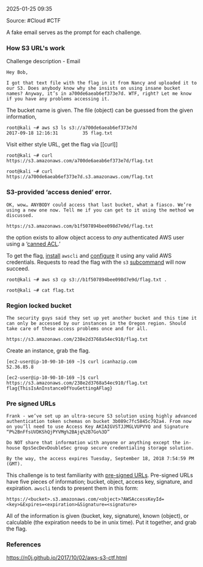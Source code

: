 
2025-01-25 09:35

Source: #Cloud #CTF 

A fake email serves as the prompt for each challenge.

### How S3 URL's work

Challenge description - Email 
```
Hey Bob,

I got that text file with the flag in it from Nancy and uploaded it to our S3. Does anybody know why she insists on using insane bucket names? Anyway, it’s in a700de6aeab6ef373e7d. WTF, right? Let me know if you have any problems accessing it.
```

The bucket name is given. The file (object) can be guessed from the given information,
```
root@kali ~# aws s3 ls s3://a700de6aeab6ef373e7d
2017-09-18 12:16:31         35 flag.txt
```

Visit either style URL, get the flag via [[curl]]
```
root@kali ~# curl https://s3.amazonaws.com/a700de6aeab6ef373e7d/flag.txt

root@kali ~# curl https://a700de6aeab6ef373e7d.s3.amazonaws.com/flag.txt
```

### S3-provided ‘access denied’ error.

```
OK, wow… ANYBODY could access that last bucket, what a fiasco. We’re using a new one now. Tell me if you can get to it using the method we discussed.

https://s3.amazonaws.com/b1f507894bee098d7e9d/flag.txt
```

the option exists to allow object access to _any_ authenticated AWS user using a ‘[canned ACL](http://docs.aws.amazon.com/AmazonS3/latest/dev/acl-overview.html#canned-acl).’

To get the flag, [install](http://docs.aws.amazon.com/cli/latest/userguide/installing.html) `awscli` and [configure](http://docs.aws.amazon.com/cli/latest/userguide/cli-config-files.html) it using any valid AWS credentials. Requests to read the flag with the `s3` [subcommand](http://docs.aws.amazon.com/cli/latest/reference/s3/index.html) will now succeed.

```
root@kali ~# aws s3 cp s3://b1f507894bee098d7e9d/flag.txt . 

root@kali ~# cat flag.txt 
```

### Region locked bucket

```
The security guys said they set up yet another bucket and this time it can only be accessed by our instances in the Oregon region. Should take care of these access problems once and for all.

https://s3.amazonaws.com/238e2d3768a54ec910/flag.txt
```

Create an instance, grab the flag.

```
[ec2-user@ip-10-90-10-169 ~]$ curl icanhazip.com
52.36.85.8

[ec2-user@ip-10-90-10-169 ~]$ curl https://s3.amazonaws.com/238e2d3768a54ec910/flag.txt
flag{ThisIsAnInstanceOfYouGettingAFlag}
```

### Pre signed URLs

```
Frank - we’ve set up an ultra-secure S3 solution using highly advanced authentication token schemas on bucket 3b089c7fc5845c792a4. From now on you’ll need to use Access Key AKIAIGVSTJJMGLVUPVYQ and Signature “P%2BnFfsUVDKShQjPYVMg%2BAjq%2B7Go%3D”

Do NOT share that information with anyone or anything except the in-house OpsSecDevDoubleSec group secure credentialing storage solution.

By the way, the access expires Tuesday, September 18, 2018 7:54:59 PM (GMT).
```

This challenge is to test familiarity with [pre-signed URLs](http://docs.aws.amazon.com/cli/latest/reference/s3/presign.html). Pre-signed URLs have five pieces of information; bucket, object, access key, signature, and expiration. `awscli` tends to present them in this form:

```
https://<bucket>.s3.amazonaws.com/<object>?AWSAccessKeyId=<key>&Expires=<expiration>&Signature=<signature>
```

All of the information is given (bucket, key, signature), known (object), or calculable (the expiration needs to be in unix time). Put it together, and grab the flag.

### References
https://n0j.github.io/2017/10/02/aws-s3-ctf.html